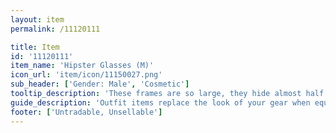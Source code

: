 ```yaml
---
layout: item
permalink: /11120111

title: Item
id: '11120111'
item_name: 'Hipster Glasses (M)'
icon_url: 'item/icon/11150027.png'
sub_header: ['Gender: Male', 'Cosmetic']
tooltip_description: 'These frames are so large, they hide almost half your face.'
guide_description: 'Outfit items replace the look of your gear when equipped.'
footer: ['Untradable, Unsellable']
---
```

